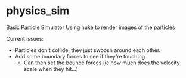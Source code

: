# physics_sim
Basic Particle Simulator Using nuke to render images of the particles

Current issues:

- Particles don't collide, they just swoosh around each other.
- Add some boundary forces to see if they're touching
  - Can then set the bounce forces (ie how much does the velocity scale when they hit...)
